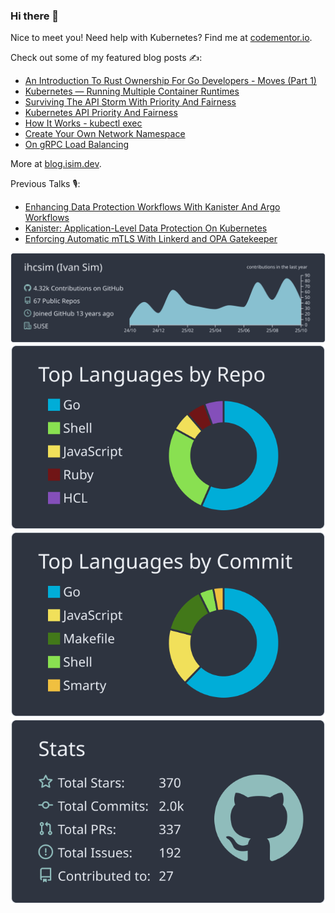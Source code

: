 ### Hi there 👋

Nice to meet you! Need help with Kubernetes? Find me at [codementor.io](https://www.codementor.io/@ihcsim).

Check out some of my featured blog posts ✍️:

* [An Introduction To Rust Ownership For Go Developers - Moves (Part 1)](https://itnext.io/an-introduction-to-rust-ownership-for-go-developers-moves-part-1-413450497d4d?sk=9fbe89cdf488a224bbae1c7bf7885abb)
* [Kubernetes — Running Multiple Container Runtimes](https://ihcsim.medium.com/kubernetes-running-multiple-container-runtimes-65220b4f9ef4)
* [Surviving The API Storm With Priority And Fairness](https://www.openshift.com/blog/surviving-the-api-storm-with-api-priority-fairness)
* [Kubernetes API Priority And Fairness](https://itnext.io/kubernetes-api-priority-and-fairness-b1ef2b8a26a2?sk=8caee3ff05dc17de1abe2dad0bb66ac3)
* [How It Works - kubectl exec](https://itnext.io/how-it-works-kubectl-exec-e31325daa910?sk=e5261140e813905ff72ec2d7fd12ddf3)
* [Create Your Own Network Namespace](https://itnext.io/create-your-own-network-namespace-90aaebc745d?sk=96542e5aca4696282c43bb70175f0801)
* [On gRPC Load Balancing](https://itnext.io/on-grpc-load-balancing-683257c5b7b3)

More at [blog.isim.dev](https://blog.isim.dev).

Previous Talks 🎙️:

* [Enhancing Data Protection Workflows With Kanister And Argo Workflows](https://youtu.be/nqfP1e9jeU4)
* [Kanister: Application-Level Data Protection On Kubernetes](https://youtu.be/GSgFwAHLziA)
* [Enforcing Automatic mTLS With Linkerd and OPA Gatekeeper](https://youtu.be/gMaGVHnvNfs)

![](https://raw.githubusercontent.com/ihcsim/ihcsim/main/profile-summary-card-output/nord_dark/0-profile-details.svg)
![](https://raw.githubusercontent.com/ihcsim/ihcsim/main/profile-summary-card-output/nord_dark/1-repos-per-language.svg)
![](https://raw.githubusercontent.com/ihcsim/ihcsim/main/profile-summary-card-output/nord_dark/2-most-commit-language.svg)
![](https://raw.githubusercontent.com/ihcsim/ihcsim/main/profile-summary-card-output/nord_dark/3-stats.svg)
